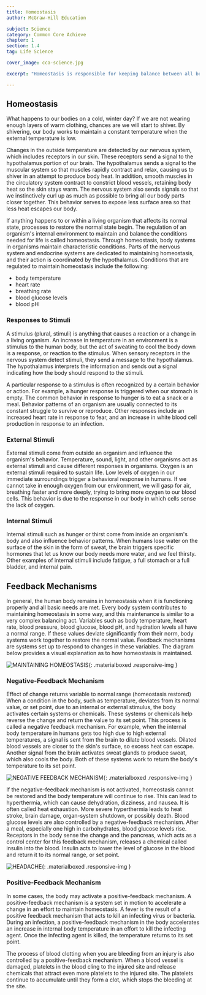 ```yaml
---
title: Homeostasis
author: McGraw-Hill Education

subject: Science
category: Common Core Achieve
chapter: 1
section: 1.4
tag: Life Science

cover_image: cca-science.jpg

excerpt: "Homeostasis is responsible for keeping balance between all body systems and the environment. Learn how different body systems maintain body temperature, oxygen levels, and other values that are essential for our survival."

---
```

## Homeostasis

What happens to our bodies on a cold, winter day? If we are not wearing enough layers of warm clothing, chances are we will start to shiver. By shivering, our body works to maintain a constant temperature when the external temperature is low.

Changes in the outside temperature are detected by our nervous system, which includes receptors in our skin. These receptors send a signal to the hypothalamus portion of our brain. The hypothalamus sends a signal to the muscular system so that muscles rapidly contract and relax, causing us to shiver in an attempt to produce body heat. In addition, smooth muscles in the circulatory system contract to constrict blood vessels, retaining body heat so the skin stays warm. The nervous system also sends signals so that we instinctively curl up as much as possible to bring all our body parts closer together. This behavior serves to expose less surface area so that less heat escapes our body.

If anything happens to or within a living organism that affects its normal state, processes to restore the normal state begin. The regulation of an organism's internal environment to maintain and balance the conditions needed for life is called homeostasis. Through homeostasis, body systems in organisms maintain characteristic conditions. Parts of the nervous system and endocrine systems are dedicated to maintaining homeostasis, and their action is coordinated by the hypothalamus. Conditions that are regulated to maintain homeostasis include the following:

  * body temperature
  * heart rate
  * breathing rate
  * blood glucose levels
  * blood pH

### Responses to Stimuli

A stimulus (plural, stimuli) is anything that causes a reaction or a change in a living organism. An increase in temperature in an environment is a stimulus to the human body, but the act of sweating to cool the body down is a response, or reaction to the stimulus. When sensory receptors in the nervous system detect stimuli, they send a message to the hypothalamus. The hypothalamus interprets the information and sends out a signal indicating how the body should respond to the stimuli.

A particular response to a stimulus is often recognized by a certain behavior or action. For example, a hunger response is triggered when our stomach is empty. The common behavior in response to hunger is to eat a snack or a meal. Behavior patterns of an organism are usually connected to its constant struggle to survive or reproduce. Other responses include an increased heart rate in response to fear, and an increase in white blood cell production in response to an infection.

### External Stimuli

External stimuli come from outside an organism and influence the organism's behavior. Temperature, sound, light, and other organisms act as external stimuli and cause different responses in organisms. Oxygen is an external stimuli required to sustain life. Low levels of oxygen in our immediate surroundings trigger a behavioral response in humans. If we cannot take in enough oxygen from our environment, we will gasp for air, breathing faster and more deeply, trying to bring more oxygen to our blood cells. This behavior is due to the response in our body in which cells sense the lack of oxygen.

### Internal Stimuli

Internal stimuli such as hunger or thirst come from inside an organism's body and also influence behavior patterns. When humans lose water on the surface of the skin in the form of sweat, the brain triggers specific hormones that let us know our body needs more water, and we feel thirsty. Other examples of internal stimuli include fatigue, a full stomach or a full bladder, and internal pain.

## Feedback Mechanisms

In general, the human body remains in homeostasis when it is functioning properly and all basic needs are met. Every body system contributes to maintaining homeostasis in some way, and this maintenance is similar to a very complex balancing act. Variables such as body temperature, heart rate, blood pressure, blood glucose, blood pH, and hydration levels all have a normal range. If these values deviate significantly from their norm, body systems work together to restore the normal value. Feedback mechanisms are systems set up to respond to changes in these variables. The diagram below provides a visual explanation as to how homeostasis is maintained.

![MAINTAINING HOMEOSTASIS](){: .materialboxed .responsive-img }

### Negative-Feedback Mechanism

Effect of change returns variable to normal range (homeostasis restored) When a condition in the body, such as temperature, deviates from its normal value, or set point, due to an internal or external stimulus, the body activates certain systems or chemicals. These systems or chemicals help reverse the change and return the value to its set point. This process is called a negative feedback mechanism. For example, when the internal body temperature in humans gets too high due to high external temperatures, a signal is sent from the brain to dilate blood vessels. Dilated blood vessels are closer to the skin's surface, so excess heat can escape. Another signal from the brain activates sweat glands to produce sweat, which also cools the body. Both of these systems work to return the body's temperature to its set point.

![NEGATIVE FEEDBACK MECHANISM](){: .materialboxed .responsive-img }

If the negative-feedback mechanism is not activated, homeostasis cannot be restored and the body temperature will continue to rise. This can lead to hyperthermia, which can cause dehydration, dizziness, and nausea. It is often called heat exhaustion. More severe hyperthermia leads to heat stroke, brain damage, organ-system shutdown, or possibly death. Blood glucose levels are also controlled by a negative-feedback mechanism. After a meal, especially one high in carbohydrates, blood glucose levels rise. Receptors in the body sense the change and the pancreas, which acts as a control center for this feedback mechanism, releases a chemical called insulin into the blood. Insulin acts to lower the level of glucose in the blood and return it to its normal range, or set point.

![HEADACHE](){: .materialboxed .responsive-img }

### Positive-Feedback Mechanism

In some cases, the body may activate a positive-feedback mechanism. A positive-feedback mechanism is a system set in motion to accelerate a change in an effort to maintain homeostasis. A fever is the result of a positive feedback mechanism that acts to kill an infecting virus or bacteria. During an infection, a positive-feedback mechanism in the body accelerates an increase in internal body temperature in an effort to kill the infecting agent. Once the infecting agent is killed, the temperature returns to its set point.

The process of blood clotting when you are bleeding from an injury is also controlled by a positive-feedback mechanism. When a blood vessel is damaged, platelets in the blood cling to the injured site and release chemicals that attract even more platelets to the injured site. The platelets continue to accumulate until they form a clot, which stops the bleeding at the site.
